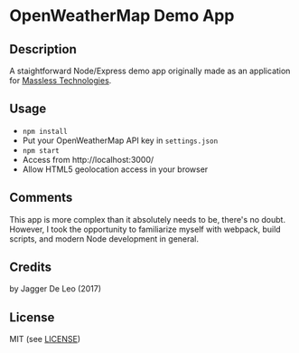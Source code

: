 # OpenWeatherMap Demo App

## Description
A staightforward Node/Express demo app originally made as an application for [Massless Technologies](http://www.masslesstech.ca). 

## Usage
- `npm install`
- Put your OpenWeatherMap API key in `settings.json` 
- `npm start`
- Access from http://localhost:3000/
- Allow HTML5 geolocation access in your browser

## Comments
This app is more complex than it absolutely needs to be, there's no doubt. However, I took the opportunity to familiarize myself with webpack, build scripts, and  modern Node development in general.

## Credits
by Jagger De Leo (2017)

## License
MIT (see [LICENSE](LICENSE))
